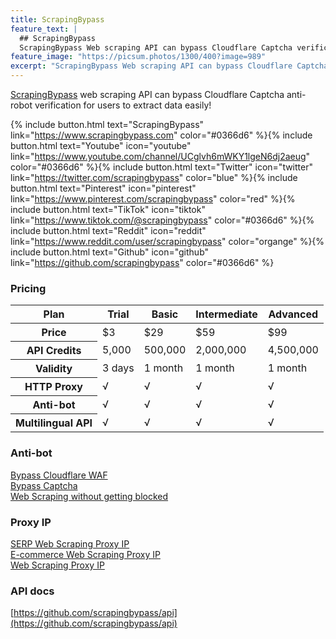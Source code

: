 ```yaml
---
title: ScrapingBypass
feature_text: |
  ## ScrapingBypass
  ScrapingBypass Web scraping API can bypass Cloudflare Captcha verification!
feature_image: "https://picsum.photos/1300/400?image=989"
excerpt: "ScrapingBypass Web scraping API can bypass Cloudflare Captcha verification!"
---
```


[ScrapingBypass](https://www.scrapingbypass.com) web scraping API can bypass Cloudflare Captcha anti-robot verification for users to extract data easily!

{% include button.html text="ScrapingBypass" link="https://www.scrapingbypass.com" color="#0366d6" %}{% include button.html text="Youtube" icon="youtube" link="https://www.youtube.com/channel/UCglvh6mWKY1lgeN6dj2aeug" color="#0366d6" %}{% include button.html text="Twitter" icon="twitter" link="https://twitter.com/scrapingbypass" color="blue" %}{% include button.html text="Pinterest" icon="pinterest" link="https://www.pinterest.com/scrapingbypass" color="red" %}{% include button.html text="TikTok" icon="tiktok" link="https://www.tiktok.com/@scrapingbypass" color="#0366d6" %}{% include button.html text="Reddit" icon="reddit" link="https://www.reddit.com/user/scrapingbypass" color="organge" %}{% include button.html text="Github" icon="github" link="https://github.com/scrapingbypass" color="#0366d6" %}

### Pricing
<table>
    <thead>
        <tr>
            <th><strong>Plan</strong></th>
            <th><strong>Trial</strong></th>
            <th><strong>Basic</strong></th>
            <th><strong>Intermediate</strong></th>
            <th><strong>Advanced</strong></th>
        </tr>
    </thead>
    <tbody>
        <tr>
            <th><strong>Price</strong></th>
            <td>$3</td>
            <td>$29</td>
            <td>$59</td>
            <td>$99 </td>
        </tr>
        <tr>
            <th><strong>API Credits</strong></th>
            <td>5,000</td>
            <td>500,000</td>
            <td>2,000,000</td>
            <td>4,500,000 </td>
        </tr>
        <tr>
            <th><strong>Validity</strong></th>
            <td>3 days</td>
            <td>1 month</td>
            <td>1 month</td>
            <td>1 month </td>
        </tr>
        <tr>
            <th><strong>HTTP Proxy</strong></th>
            <td>√</td>
            <td>√</td>
            <td>√</td>
            <td>√ </td>
        </tr>
        <tr>
            <th><strong>Anti-bot</strong></th>
            <td>√</td>
            <td>√</td>
            <td>√</td>
            <td>√ </td>
        </tr>
        <tr>
            <th><strong>Multilingual API</strong></th>
            <td>√</td>
            <td>√</td>
            <td>√</td>
            <td>√ </td>
        </tr>
    </tbody>
</table>

### Anti-bot
[Bypass Cloudflare WAF](https://www.scrapingbypass.com/waf-bypass.html)  
[Bypass Captcha](https://www.scrapingbypass.com/bypass-captcha.html)  
[Web Scraping without getting blocked](https://www.scrapingbypass.com/web-scraping-without-getting-blocked.html)  

### Proxy IP
[SERP Web Scraping Proxy IP](https://www.scrapingbypass.com/serp-scraper-api.html)  
[E-commerce Web Scraping Proxy IP](https://www.scrapingbypass.com/ecommerce-scraper-api.html)  
[Web Scraping Proxy IP](https://www.scrapingbypass.com/web-scraper-api.html)  

### API docs
[https://github.com/scrapingbypass/api](https://github.com/scrapingbypass/api)  



